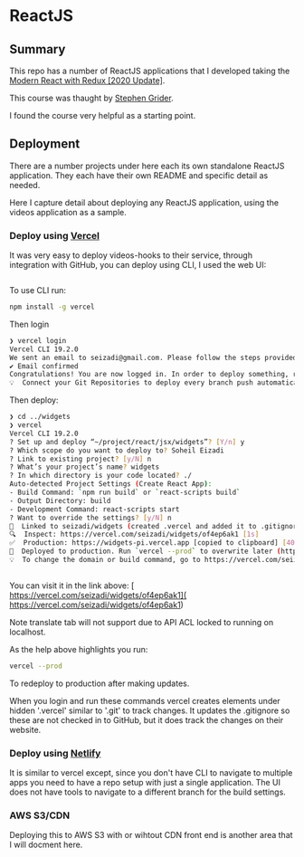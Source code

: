 # ReactJS

## Summary
This repo has a number of ReactJS applications that
I developed taking the
[Modern React with Redux [2020 Update]](https://www.udemy.com/course/react-redux/).

This course was thaught by 
[Stephen Grider](https://www.udemy.com/user/sgslo/).

I found the course very helpful as a starting point.

## Deployment

There are a number projects under here each its own
standalone ReactJS application. They each have their
own README and specific detail as needed.

Here I capture detail about deploying any ReactJS
application, using the videos application as a
sample.

### Deploy using [Vercel](vercel.com)

It was very easy to deploy videos-hooks to their
service, through integration with GitHub, you can
deploy using CLI, I used the web UI:
```bash
```

To use CLI run:
```bash
npm install -g vercel
```

Then login
```bash
❯ vercel login
Vercel CLI 19.2.0
We sent an email to seizadi@gmail.com. Please follow the steps provided inside it and make sure the security code matches Evil Penguin.
✔ Email confirmed
Congratulations! You are now logged in. In order to deploy something, run `vercel`.
💡  Connect your Git Repositories to deploy every branch push automatically (https://vercel.link/git).
```

Then deploy:
```bash
❯ cd ../widgets
❯ vercel
Vercel CLI 19.2.0
? Set up and deploy “~/project/react/jsx/widgets”? [Y/n] y
? Which scope do you want to deploy to? Soheil Eizadi
? Link to existing project? [y/N] n
? What’s your project’s name? widgets
? In which directory is your code located? ./
Auto-detected Project Settings (Create React App):
- Build Command: `npm run build` or `react-scripts build`
- Output Directory: build
- Development Command: react-scripts start
? Want to override the settings? [y/N] n
🔗  Linked to seizadi/widgets (created .vercel and added it to .gitignore)
🔍  Inspect: https://vercel.com/seizadi/widgets/of4ep6ak1 [1s]
✅  Production: https://widgets-pi.vercel.app [copied to clipboard] [40s]
📝  Deployed to production. Run `vercel --prod` to overwrite later (https://vercel.link/2F).
💡  To change the domain or build command, go to https://vercel.com/seizadi/widgets/settings
  
```

You can visit it in the link above:
[ https://vercel.com/seizadi/widgets/of4ep6ak1]( https://vercel.com/seizadi/widgets/of4ep6ak1)

Note translate tab will not support due to API ACL locked to running on localhost.

As the help above highlights you run:
```bash
vercel --prod
```
To redeploy to production after making updates.

When you login and run these commands vercel
creates elements under hidden '.vercel' similar
to '.git' to track changes. It updates the .gitignore
so these are not checked in to GitHub, but it
does track the changes on their website.

### Deploy using [Netlify](https://app.netlify.com/)

It is similar to vercel except, since you
don't have CLI to navigate to multiple apps
you need to have a repo setup with just a 
single application. The UI does not have
tools to navigate to a different branch for the
build settings.

### AWS S3/CDN

Deploying this to AWS S3 with or wihtout CDN
front end is another area that I will docment
here.






